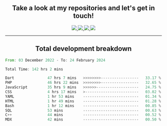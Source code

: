 <h2 align="center">
  Take a look at my repositories and let's get in touch!
</h2>
<p align="center">
  <a href="https://www.instagram.com/rayhanarkan?igsh=MXM3dHhmMTZ3ZWVsaA==">
    <img src="https://img.icons8.com/material-outlined/30/689d6a/instagram.png"/>
  </a>
  <a href="https://www.linkedin.com/in/rayhanarkan/">
    <img src="https://img.icons8.com/material-outlined/30/689d6a/linkedin.png"/>
  </a>
  <a href="">
    <img src="https://img.icons8.com/material-outlined/30/689d6a/geography.png"/>
  </a>
  <a href="mailto:rayhanarkan30@gmail.com">
    <img src="https://img.icons8.com/material-outlined/30/689d6a/email.png"/>
  </a>
</p>

---

<h2 align="center">Total development breakdown</h2>

<p align="center">
<!--START_SECTION:waka-->

```rust
From: 03 December 2022 - To: 24 February 2024

Total Time: 142 hrs 2 mins

Dart               47 hrs 7 mins   >>>>>>>>-----------------   33.17 %
PHP                46 hrs 22 mins  >>>>>>>>-----------------   32.65 %
JavaScript         35 hrs 9 mins   >>>>>>-------------------   24.75 %
CSS                4 hrs 17 mins   >------------------------   03.02 %
YAML               1 hr 53 mins    -------------------------   01.34 %
HTML               1 hr 49 mins    -------------------------   01.28 %
Bash               1 hr 12 mins    -------------------------   00.85 %
SQL                53 mins         -------------------------   00.63 %
C++                44 mins         -------------------------   00.52 %
MDX                42 mins         -------------------------   00.50 %
```

<!--END_SECTION:waka-->
</p>

